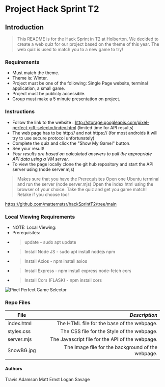# **Project** Hack Sprint T2

## Introduction
> This README is for the Hack Sprint in T2 at Holberton.
> We decided to create a web quiz for our project based on the theme of this year.
> The web quiz is used to match you to a new game to try!

### Requirements
- Must match the theme.
- Theme is: Winter.
- Project must be one of the following: Single Page website, terminal application, a small game.
- Project must be publicly accessible.
- Group must make a 5 minute presentation on project.

### Instructions
- Follow the link to the website : http://storage.googleapis.com/pixel-perfect-gift-selector/index.html (limited time for API results)
- The web page has to be http:// and not https:// (for most androids it will try to use secure protocol unfortunately)
- Complete the quiz and click the "Show My Game!" button.
- See your result!
- *Your results are based on calculated answers to pull the appropriate API data using a VM server.*
- To view the page locally clone the git hub repository and start the API server using (node server.mjs)
> Makes sure that you have the Prerequisites
> Open one Ubuntu terminal and run the server (node server.mjs)
> Open the index html using the browser of your choice.
> Take the quiz and get you game match!  Retake if you choose too!

https://github.com/matternstsr/hackSprintT2/tree/main

### Local Viewing Requirements
- NOTE: Local Viewing:
- Prerequisites:
- > update - sudo apt update
- > Install Node JS - sudo apt install nodejs npm
- > Install Axios - npm install axios
- > Install Express - npm install express node-fetch cors
- > Install Cors (FLASK) - npm install cors

![Pixel Perfect Game Selector](https://github.com/TravisAdamson/hackSprintT2/blob/a422bc23aa55f471dd545517067eddfcf48b756a/images/Preview.gif)

### Repo Files
| **File** | *__Description__* |
|----------|----------------:|
|index.html| The HTML file for the base of the webpage.|
|styles.css| The CSS file for the Style of the webpage.|
|server.mjs| The Javascript file for the API of the webpage.|
|SnowBG.jpg| The Image file for the background of the webpage.|
||
 
#### Authors
Travis Adamson
Matt Ernst
Logan Savage

